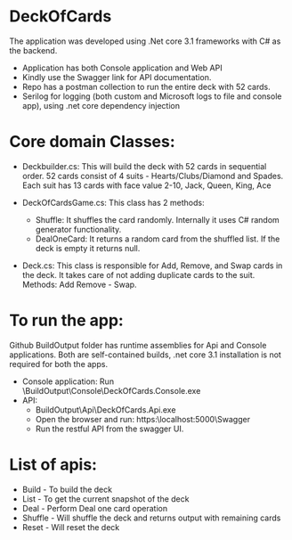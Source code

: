 ﻿# DeckOfCards 
 The application was developed using .Net core 3.1 frameworks with C# as the backend. 
 - Application has both Console application and Web API
 - Kindly use the Swagger link for API documentation.
 - Repo has a postman collection to run the entire deck with 52 cards.
 - Serilog for logging (both custom and Microsoft logs to file and console app), using .net core dependency injection
 
# Core domain Classes:
 
- Deckbuilder.cs: 
   This will build the deck with 52 cards in sequential order. 52 cards consist of 4 suits - Hearts/Clubs/Diamond and Spades. Each suit has 13 cards with face value 2-10, Jack, Queen, King, Ace
 
- DeckOfCardsGame.cs: 
   This class has 2 methods:
     - Shuffle: It shuffles the card randomly. Internally it uses C# random generator functionality.
     - DealOneCard: It returns a random card from the shuffled list. If the deck is empty it returns null.
    
- Deck.cs:
    This class is responsible for Add, Remove, and Swap cards in the deck. It takes care of not adding duplicate cards to the suit.
    Methods: 
Add
Remove
        - Swap.
    
# To run the app: 
Github BuildOutput folder has runtime assemblies for Api and Console applications. Both are self-contained builds, .net core 3.1 installation is not required for both the apps.

- Console application: Run \BuildOutput\Console\DeckOfCards.Console.exe
- API: 
  - BuildOutput\Api\DeckOfCards.Api.exe
  - Open the browser and run: https:\\localhost:5000\Swagger
  - Run the restful API from the swagger UI.

# List of apis:
  - Build - To build the deck
  - List - To get the current snapshot of the deck
  - Deal - Perform Deal one card operation
  - Shuffle - Will shuffle the deck and returns output with remaining cards
  - Reset - Will reset the deck

